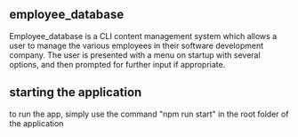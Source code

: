 ## employee_database
Employee_database is a CLI content management system which allows a user to manage the various employees in their software development company. The user is presented with a menu on startup with several options, and then prompted for further input if appropriate.

## starting the application
to run the app, simply use the command "npm run start" in the root folder of the application
